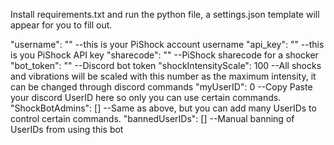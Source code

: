 Install requirements.txt and run the python file, a settings.json template will appear for you to fill out.


"username": ""                --this is your PiShock account username
"api_key": ""                 --this is you PiShock API key
"sharecode": ""               --PiShock sharecode for a shocker
"bot_token": ""               --Discord bot token
"shockIntensityScale": 100    --All shocks and vibrations will be scaled with this number as the maximum intensity, it can be changed through discord commands
"myUserID": 0                 --Copy Paste your discord UserID here so only you can use certain commands.
"ShockBotAdmins": []          --Same as above, but you can add many UserIDs to control certain commands.
"bannedUserIDs": []           --Manual banning of UserIDs from using this bot
